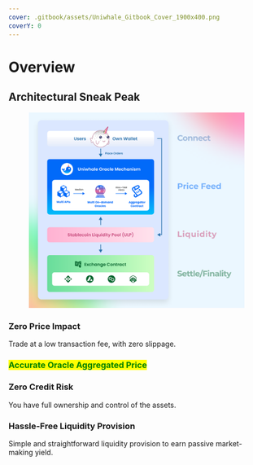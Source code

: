 ```yaml
---
cover: .gitbook/assets/Uniwhale_Gitbook_Cover_1900x400.png
coverY: 0
---
```


# Overview

## Architectural Sneak Peak

<figure><img src=".gitbook/assets/uniwhale_system_intro_chart (1).png" alt=""><figcaption></figcaption></figure>

### Zero Price Impact

Trade at a low transaction fee, with zero slippage.

### <mark style="color:green;">Accurate Oracle Aggregated Price</mark>



### Zero Credit Risk

You have full ownership and control of the assets.

### Hassle-Free Liquidity Provision

Simple and straightforward liquidity provision to earn passive market-making yield.
